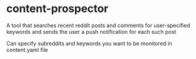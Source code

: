 # content-prospector
A tool that searches recent reddit posts and comments for user-specified keywords and sends the user a push notification for each such post

Can specify subreddits and keywords you want to be monitored in content.yaml file
